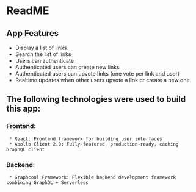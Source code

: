 # ReadME

## App Features

   * Display a list of links
   * Search the list of links
   * Users can authenticate
   * Authenticated users can create new links
   * Authenticated users can upvote links (one vote per link and user)
   * Realtime updates when other users upvote a link or create a new one

## The following technologies were used to build this app: 

   ### Frontend:
     * React: Frontend framework for building user interfaces
     * Apollo Client 2.0: Fully-featured, production-ready, caching GraphQL client

   ### Backend:
     * Graphcool Framework: Flexible backend development framework combining GraphQL + Serverless
